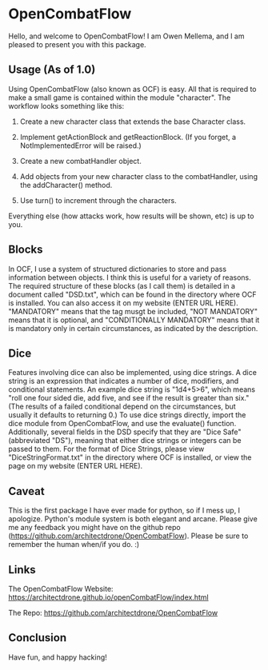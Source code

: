 # OpenCombatFlow

Hello, and welcome to OpenCombatFlow! I am Owen Mellema, and I am pleased to present you with this package.


## Usage (As of 1.0)

Using OpenCombatFlow (also known as OCF) is easy. All that is required to make a small game is contained within the module "character". The workflow looks something like this:

1. Create a new character class that extends the base Character class.

2. Implement getActionBlock and getReactionBlock. (If you forget, a NotImplementedError will be raised.)

3. Create a new combatHandler object.

4. Add objects from your new character class to the combatHandler, using the addCharacter() method.

5. Use turn() to increment through the characters.

Everything else (how attacks work, how results will be shown, etc) is up to you.


## Blocks

In OCF, I use a system of structured dictionaries to store and pass information between objects. I think this is useful for a variety of reasons. The required structure of these blocks (as I call them) is detailed in a document called "DSD.txt", which can be found in the directory where OCF is installed. You can also access it on my website (ENTER URL HERE). "MANDATORY" means that the tag musgt be included, "NOT MANDATORY" means that it is optional, and "CONDITIONALLY MANDATORY" means that it is mandatory only in certain circumstances, as indicated by the description.


## Dice

Features involving dice can also be implemented, using dice strings. A dice string is an expression that indicates a number of dice, modifiers, and conditional statements. An example dice string is "1d4+5>6", which means "roll one four sided die, add five, and see if the result is greater than six." (The results of a failed conditional depend on the circumstances, but usually it defaults to returning 0.) To use dice strings directly, import the dice module from OpenCombatFlow, and use the evaluate() function. Additionally, several fields in the DSD specify that they are "Dice Safe" (abbreviated "DS"), meaning that either dice strings  or integers can be passed to them. For the format of Dice Strings, please view "DiceStringFormat.txt" in the directory where OCF is installed, or view the page on my website (ENTER URL HERE).


## Caveat

This is the first package I have ever made for python, so if I mess up, I apologize. Python's module system is both elegant and arcane. Please give me any feedback you might have on the github repo (https://github.com/architectdrone/OpenCombatFlow). Please be sure to remember the human when/if you do. :)


## Links

The OpenCombatFlow Website: https://architectdrone.github.io/openCombatFlow/index.html

The Repo: https://github.com/architectdrone/OpenCombatFlow


## Conclusion

Have fun, and happy hacking!